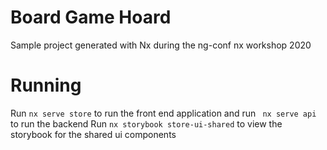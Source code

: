 # Board Game Hoard

Sample project generated with Nx during the ng-conf nx workshop 2020

# Running

Run `nx serve store` to run the front end application and run ` nx serve api` to run the backend
Run `nx storybook store-ui-shared` to view the storybook for the shared ui components
